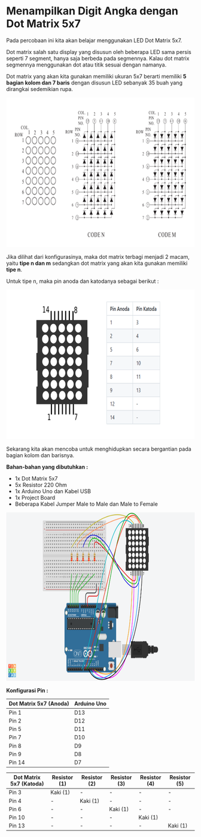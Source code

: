 # Menampilkan Digit Angka dengan Dot Matrix 5x7

Pada percobaan ini kita akan belajar menggunakan LED Dot Matrix 5x7.

Dot matrix salah satu display yang disusun oleh beberapa LED sama persis seperti 7 segment, hanya saja berbeda pada segmennya. Kalau dot matrix segmennya menggunakan dot atau titik sesuai dengan namanya.

Dot matrix yang akan kita gunakan memiliki ukuran 5x7 berarti memiliki **5 bagian kolom dan 7 baris** dengan disusun LED sebanyak 35 buah yang dirangkai sedemikian rupa.

<p align="center">
<img src="/Gambar/dot-matrix-5x7.png" height="400">
</p>

Jika dilihat dari konfigurasinya, maka dot matrix terbagi menjadi 2 macam, yaitu **tipe n dan m** sedangkan dot matrix yang akan kita gunakan memiliki **tipe n**.

Untuk tipe n, maka pin anoda dan katodanya sebagai berikut :

<p align="center">
<img src="/Gambar/dot-matrix-5x7(2).png" height="400">
</p>

Sekarang kita akan mencoba untuk menghidupkan secara bergantian pada bagian kolom dan barisnya.

**Bahan-bahan yang dibutuhkan :**
* 1x Dot Matrix 5x7
* 5x Resistor 220 Ohm
* 1x Arduino Uno dan Kabel USB
* 1x Project Board
* Beberapa Kabel Jumper Male to Male dan Male to Female

<p align="center">
<img src="/Gambar/rangkaian-dot-matrix-5x7 (2).png" height="450">
</p>

**Konfigurasi Pin :**

| Dot Matrix 5x7 (Anoda) | Arduino Uno | 
| ------------- | ------------- |
| Pin 1 | D13  |
| Pin 2 | D12 |
| Pin 5 | D11 |
| Pin 7 | D10  |
| Pin 8 | D9  |
| Pin 9 | D8  |
| Pin 14 | D7  |

| Dot Matrix 5x7 (Katoda) | Resistor (1) | Resistor (2) |Resistor (3) |Resistor (4) |Resistor (5) |
| ------------- | ------------- |------------- |------------- |------------- |------------- |
| Pin 3 | Kaki (1) | - | - | - | - |
| Pin 4 | - | Kaki (1) | - | - | - |
| Pin 6 | - |-  | Kaki (1)  | - | - |
| Pin 10 |-  |-  |-  | Kaki (1)  |  |
| Pin 13 | - | - | - | -  | Kaki (1) |


